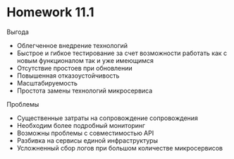 # Homework 11.1

Выгода

* Облегченное внедрение технологий
* Быстрое и гибкое тестирование за счет возможности работать как с новым функционалом так и уже имеющимся
* Отсутствие простоев при обновлении
* Повышенная отказоустойчивость
* Масштабируемость
* Простота замены технологий микросервиса

Проблемы

* Существенные затраты на сопровождение сопровождения
* Необходим более подробный мониторинг
* Возможны проблемы с совместимостью API
* Разбивка на сервисы единой инфраструктуры
* Усложненный сбор логов при большом количестве микросервисов